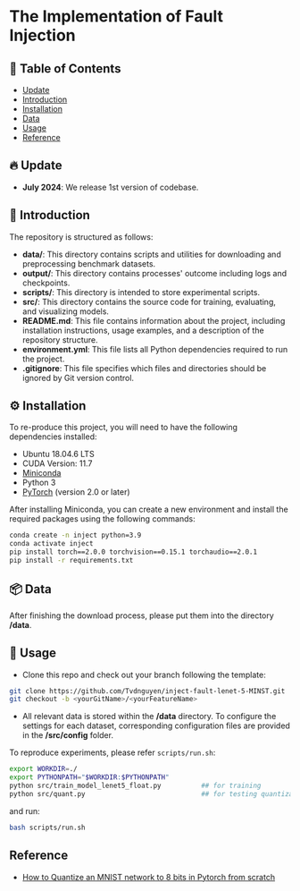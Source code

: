 # The Implementation of Fault Injection

## 📑 Table of Contents

- [Update](#update)
- [Introduction](#introduction)
- [Installation](#installation)
- [Data](#data)
- [Usage](#usage)
- [Reference](#reference)

## 🔥 Update
- **July 2024**: We release 1st version of codebase.

## 📍 Introduction

The repository is structured as follows:

- **data/**: This directory contains scripts and utilities for downloading and preprocessing benchmark datasets.
- **output/**: This directory contains processes' outcome including logs and checkpoints.
- **scripts/**: This directory is intended to store experimental scripts.
- **src/**: This directory contains the source code for training, evaluating, and visualizing models.
- **README.md**: This file contains information about the project, including installation instructions, usage examples, and a description of the repository structure.
- **environment.yml**: This file lists all Python dependencies required to run the project.
- **.gitignore**: This file specifies which files and directories should be ignored by Git version control.

## ⚙️ Installation

To re-produce this project, you will need to have the following dependencies installed:
- Ubuntu 18.04.6 LTS
- CUDA Version: 11.7
- [Miniconda](https://docs.conda.io/en/latest/miniconda.html)
- Python 3
- [PyTorch](https://pytorch.org/) (version 2.0 or later)

After installing Miniconda, you can create a new environment and install the required packages using the following commands:

```bash
conda create -n inject python=3.9
conda activate inject
pip install torch==2.0.0 torchvision==0.15.1 torchaudio==2.0.1
pip install -r requirements.txt
```

## 📦 Data

After finishing the download process, please put them into the directory **/data**.

## 👾 Usage

- Clone this repo and check out your branch following the template:

```bash
git clone https://github.com/Tvdnguyen/inject-fault-lenet-5-MINST.git
git checkout -b <yourGitName>/<yourFeatureName>
```

- All relevant data is stored within the **/data** directory. To configure the settings for each dataset, corresponding configuration files are provided in the **/src/config** folder.

To reproduce experiments, please refer ```scripts/run.sh```:
```bash
export WORKDIR=./
export PYTHONPATH="$WORKDIR:$PYTHONPATH"
python src/train_model_lenet5_float.py          ## for training
python src/quant.py                             ## for testing quantization
```

and run:

```bash
bash scripts/run.sh
```

## Reference
- [How to Quantize an MNIST network to 8 bits in Pytorch from scratch](https://karanbirchahal.medium.com/how-to-quantise-an-mnist-network-to-8-bits-in-pytorch-no-retraining-required-from-scratch-39f634ac8459)